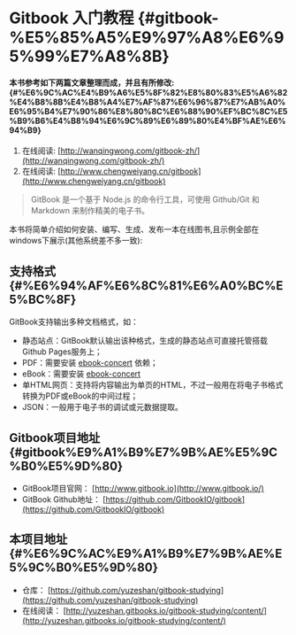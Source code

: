 # Gitbook 入门教程 {#gitbook-%E5%85%A5%E9%97%A8%E6%95%99%E7%A8%8B}

#### 本书参考如下两篇文章整理而成，并且有所修改: {#%E6%9C%AC%E4%B9%A6%E5%8F%82%E8%80%83%E5%A6%82%E4%B8%8B%E4%B8%A4%E7%AF%87%E6%96%87%E7%AB%A0%E6%95%B4%E7%90%86%E8%80%8C%E6%88%90%EF%BC%8C%E5%B9%B6%E4%B8%94%E6%9C%89%E6%89%80%E4%BF%AE%E6%94%B9}

1. 在线阅读:
   [http://wanqingwong.com/gitbook-zh/](http://wanqingwong.com/gitbook-zh/)
2. 在线阅读:
   [http://www.chengweiyang.cn/gitbook](http://www.chengweiyang.cn/gitbook)

> GitBook 是一个基于 Node.js 的命令行工具，可使用 Github/Git 和 Markdown 来制作精美的电子书。

本书将简单介绍如何安装、编写、生成、发布一本在线图书,且示例全部在windows下展示\(其他系统差不多一致\):

## 支持格式 {#%E6%94%AF%E6%8C%81%E6%A0%BC%E5%BC%8F}

GitBook支持输出多种文档格式，如：

* 静态站点：GitBook默认输出该种格式，生成的静态站点可直接托管搭载Github Pages服务上；
* PDF：需要安装
  [ebook-concert](http://calibre-ebook.com/download)
  依赖；
* eBook：需要安装
  [ebook-concert](http://calibre-ebook.com/download)
* 单HTML网页：支持将内容输出为单页的HTML，不过一般用在将电子书格式转换为PDF或eBook的中间过程；
* JSON：一般用于电子书的调试或元数据提取。

## Gitbook项目地址 {#gitbook%E9%A1%B9%E7%9B%AE%E5%9C%B0%E5%9D%80}

* GitBook项目官网：
  [http://www.gitbook.io](http://www.gitbook.io/)
* GitBook Github地址：
  [https://github.com/GitbookIO/gitbook](https://github.com/GitbookIO/gitbook)

## 本项目地址 {#%E6%9C%AC%E9%A1%B9%E7%9B%AE%E5%9C%B0%E5%9D%80}

* 仓库：
  [https://github.com/yuzeshan/gitbook-studying](https://github.com/yuzeshan/gitbook-studying)
* 在线阅读：
  [http://yuzeshan.gitbooks.io/gitbook-studying/content/](http://yuzeshan.gitbooks.io/gitbook-studying/content/)



